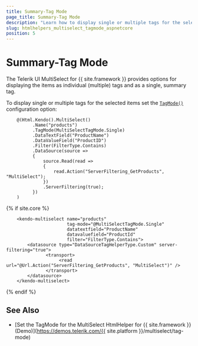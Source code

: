 ```yaml
---
title: Summary-Tag Mode
page_title: Summary-Tag Mode
description: "Learn how to display single or multiple tags for the selected items for the Telerik UI MultiSelect component for {{ site.framework }}."
slug: htmlhelpers_multiselect_tagmode_aspnetcore
position: 5
---
```


# Summary-Tag Mode

The Telerik UI MultiSelect for {{ site.framework }} provides options for displaying the items as individual (multiple) tags and as a single, summary tag. 

To display single or multiple tags for the selected items set the [`TagMode()`](/api/Kendo.Mvc.UI.Fluent/MultiSelectBuilder#tagmodekendomvcuimultiselecttagmode) configuration option:

```HtmlHelper
    @(Html.Kendo().MultiSelect()
          .Name("products")
          .TagMode(MultiSelectTagMode.Single)
          .DataTextField("ProductName")
          .DataValueField("ProductID")
          .Filter(FilterType.Contains)
          .DataSource(source =>
          {
              source.Read(read =>
              {
                  read.Action("ServerFiltering_GetProducts", "MultiSelect");
              })
              .ServerFiltering(true);
          })
    )
```
{% if site.core %}
```TagHelper
    <kendo-multiselect name="products"
                       tag-mode="@MultiSelectTagMode.Single"
                       datatextfield="ProductName"
                       datavaluefield="ProductId"
                       filter="FilterType.Contains">
        <datasource type="DataSourceTagHelperType.Custom" server-filtering="true">
               <transport>
                    <read url="@Url.Action("ServerFiltering_GetProducts", "MultiSelect")" />
               </transport>
        </datasource>
    </kendo-multiselect>
```
{% endif %}

## See Also

* [Set the TagMode for the MultiSelect HtmlHelper for {{ site.framework }} (Demo)](https://demos.telerik.com/{{ site.platform }}/multiselect/tag-mode)
